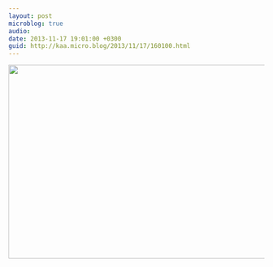 ```yaml
---
layout: post
microblog: true
audio: 
date: 2013-11-17 19:01:00 +0300
guid: http://kaa.micro.blog/2013/11/17/160100.html
---
```

<img src="http://www.kaa.bz/uploads/2018/6dd90d4efa.jpg" alt="" width="840" height="382" class="alignnone size-full wp-image-986" />
